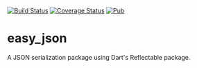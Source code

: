 [![Build Status](https://travis-ci.org/jimsimon/easy_json.svg)](https://travis-ci.org/jimsimon/easy_json)
[![Coverage Status](https://coveralls.io/repos/jimsimon/easy_json/badge.svg?branch=master)](https://coveralls.io/r/jimsimon/easy_json?branch=master)
[![Pub](https://img.shields.io/pub/v/easy_json.svg)]()

# easy_json
A JSON serialization package using Dart's Reflectable package.